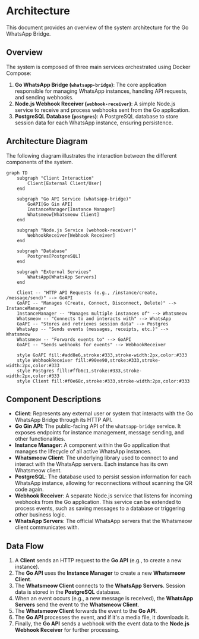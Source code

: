 # Architecture

This document provides an overview of the system architecture for the Go WhatsApp Bridge.

## Overview

The system is composed of three main services orchestrated using Docker Compose:

1.  **Go WhatsApp Bridge (`whatsapp-bridge`)**: The core application responsible for managing WhatsApp instances, handling API requests, and sending webhooks.
2.  **Node.js Webhook Receiver (`webhook-receiver`)**: A simple Node.js service to receive and process webhooks sent from the Go application.
3.  **PostgreSQL Database (`postgres`)**: A PostgreSQL database to store session data for each WhatsApp instance, ensuring persistence.

## Architecture Diagram

The following diagram illustrates the interaction between the different components of the system.

```mermaid
graph TD
    subgraph "Client Interaction"
        Client[External Client/User]
    end

    subgraph "Go API Service (whatsapp-bridge)"
        GoAPI[Go Gin API]
        InstanceManager[Instance Manager]
        Whatsmeow[Whatsmeow Client]
    end

    subgraph "Node.js Service (webhook-receiver)"
        WebhookReceiver[Webhook Receiver]
    end

    subgraph "Database"
        Postgres[PostgreSQL]
    end

    subgraph "External Services"
        WhatsApp[WhatsApp Servers]
    end

    Client -- "HTTP API Requests (e.g., /instance/create, /message/send)" --> GoAPI
    GoAPI -- "Manages (Create, Connect, Disconnect, Delete)" --> InstanceManager
    InstanceManager -- "Manages multiple instances of" --> Whatsmeow
    Whatsmeow -- "Connects to and interacts with" --> WhatsApp
    GoAPI -- "Stores and retrieves session data" --> Postgres
    WhatsApp -- "Sends events (messages, receipts, etc.)" --> Whatsmeow
    Whatsmeow -- "Forwards events to" --> GoAPI
    GoAPI -- "Sends webhooks for events" --> WebhookReceiver

    style GoAPI fill:#add8e6,stroke:#333,stroke-width:2px,color:#333
    style WebhookReceiver fill:#90ee90,stroke:#333,stroke-width:2px,color:#333
    style Postgres fill:#ffb6c1,stroke:#333,stroke-width:2px,color:#333
    style Client fill:#f0e68c,stroke:#333,stroke-width:2px,color:#333
```

## Component Descriptions

-   **Client**: Represents any external user or system that interacts with the Go WhatsApp Bridge through its HTTP API.
-   **Go Gin API**: The public-facing API of the `whatsapp-bridge` service. It exposes endpoints for instance management, message sending, and other functionalities.
-   **Instance Manager**: A component within the Go application that manages the lifecycle of all active WhatsApp instances.
-   **Whatsmeow Client**: The underlying library used to connect to and interact with the WhatsApp servers. Each instance has its own Whatsmeow client.
-   **PostgreSQL**: The database used to persist session information for each WhatsApp instance, allowing for reconnections without scanning the QR code again.
-   **Webhook Receiver**: A separate Node.js service that listens for incoming webhooks from the Go application. This service can be extended to process events, such as saving messages to a database or triggering other business logic.
-   **WhatsApp Servers**: The official WhatsApp servers that the Whatsmeow client communicates with.

## Data Flow

1.  A **Client** sends an HTTP request to the **Go API** (e.g., to create a new instance).
2.  The **Go API** uses the **Instance Manager** to create a new **Whatsmeow Client**.
3.  The **Whatsmeow Client** connects to the **WhatsApp Servers**. Session data is stored in the **PostgreSQL** database.
4.  When an event occurs (e.g., a new message is received), the **WhatsApp Servers** send the event to the **Whatsmeow Client**.
5.  The **Whatsmeow Client** forwards the event to the **Go API**.
6.  The **Go API** processes the event, and if it's a media file, it downloads it.
7.  Finally, the **Go API** sends a webhook with the event data to the **Node.js Webhook Receiver** for further processing.

